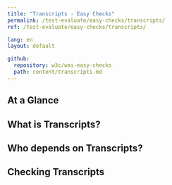 ```yaml
---
title: "Transcripts - Easy Checks"
permalink: /test-evaluate/easy-checks/transcripts/
ref: /test-evaluate/easy-checks/transcripts/

lang: en
layout: default

github:
  repository: w3c/wai-easy-checks
  path: content/transcripts.md
---
```


## At a Glance

## What is Transcripts?

## Who depends on Transcripts?

## Checking Transcripts
